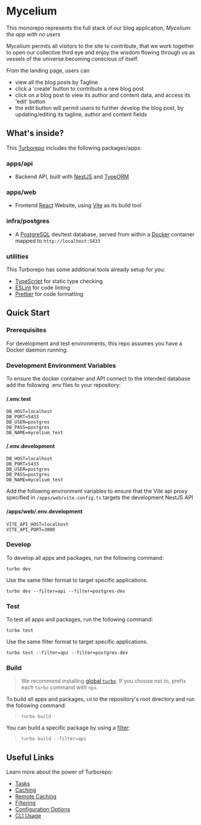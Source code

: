 # Mycelium

This monorepo represents the full stack of our blog application, _Mycelium: the app with no users_

Mycelium permits all visitors to the site to contribute, that we work together to open our collective third eye and enjoy the wisdom flowing through us as vessels of the universe becoming conscious of itself.

From the landing page, users can

- view all the blog posts by Tagline
- click a 'create' button to contribute a new blog post
- click on a blog post to view its author and content data, and access its 'edit' button
- the edit button will permit users to further develop the blog post, by updating/editing its tagline, author and content fields

## What's inside?

This [Turborepo](https://turborepo.com/docs) includes the following packages/apps:

### apps/api

- Backend API, built with [NestJS](https://docs.nestjs.com/) and [TypeORM](https://typeorm.io/docs/getting-started)

### apps/web

- Frontend [React](https://react.dev/reference/react) Website, using [Vite](https://vite.dev/guide/) as its build tool

### infra/postgres

- A [PostgreSQL](https://www.postgresql.org/docs/) dev/test database, served from within a [Docker](https://docs.docker.com/) container mapped to `http://localhost:5433`

### utilities

This Turborepo has some additional tools already setup for you:

- [TypeScript](https://www.typescriptlang.org/) for static type checking
- [ESLint](https://eslint.org/) for code linting
- [Prettier](https://prettier.io) for code formatting

## Quick Start

### Prerequisites

For development and test environments, this repo assumes you have a Docker daemon running.

### Development Environment Variables

To ensure the docker container and API connect to the intended database add the following .env files to your repository:

#### /.env.test

```code
DB_HOST=localhost
DB_PORT=5433
DB_USER=postgres
DB_PASS=postgres
DB_NAME=mycelium_test
```

#### /.env.development

```code
DB_HOST=localhost
DB_PORT=5433
DB_USER=postgres
DB_PASS=postgres
DB_NAME=mycelium_test
```

Add the following environment variables to ensure that the Vite api proxy specified in `/apps/web/vite.config.ts` targets the development NestJS API

#### /apps/web/.env.development

```code
VITE_API_HOST=localhost
VITE_API_PORT=3000
```

### Develop

To develop all apps and packages, run the following command:

`turbo dev`

Use the same filter format to target specific applications.

`turbo dev --filter=api --filter=postgres-dev`

### Test

To test all apps and packages, run the following command:

`turbo test`

Use the same filter format to target specific applications.

`turbo test --filter=api --filter=postgres-dev`

### Build

> We recommend installing [global `turbo`](https://turborepo.com/docs/getting-started/installation#global-installation). If you choose not to, prefix each `turbo` command with `npx`.

To build all apps and packages, `cd` to the repository's root directory and run the following command:

> `turbo build`

You can build a specific package by using a [filter](https://turborepo.com/docs/crafting-your-repository/running-tasks#using-filters):

> `turbo build --filter=api`

## Useful Links

Learn more about the power of Turborepo:

- [Tasks](https://turborepo.com/docs/crafting-your-repository/running-tasks)
- [Caching](https://turborepo.com/docs/crafting-your-repository/caching)
- [Remote Caching](https://turborepo.com/docs/core-concepts/remote-caching)
- [Filtering](https://turborepo.com/docs/crafting-your-repository/running-tasks#using-filters)
- [Configuration Options](https://turborepo.com/docs/reference/configuration)
- [CLI Usage](https://turborepo.com/docs/reference/command-line-reference)
